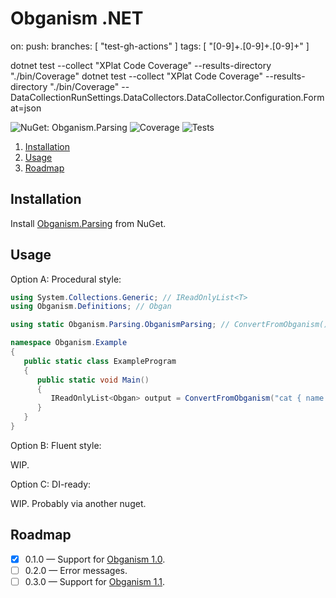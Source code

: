 Obganism .NET
====

on:
  push:
    branches: [ "test-gh-actions" ]
    tags: [ "[0-9]+.[0-9]+.[0-9]+" ]

dotnet test --collect "XPlat Code Coverage" --results-directory "./bin/Coverage"
dotnet test --collect "XPlat Code Coverage" --results-directory "./bin/Coverage" -- DataCollectionRunSettings.DataCollectors.DataCollector.Configuration.Format=json

![NuGet: Obganism.Parsing](https://img.shields.io/nuget/v/Obganism.Parsing?style=flat-square&label=NuGet&logo=nuget)
![Coverage](https://img.shields.io/coveralls/github/Odepax/obganism-dotnet?style=flat-square&label=Coverage&logo=coveralls)
![Tests](https://github.com/Odepax/obganism-dotnet/workflows/Tests/badge.svg)

1. [Installation](#installation)
2. [Usage](#usage)
3. [Roadmap](#roadmap)

Installation
----

Install [Obganism.Parsing](https://www.nuget.org/packages/Obganism.Parsing/) from NuGet.

Usage
----

Option A: Procedural style:

```cs
using System.Collections.Generic; // IReadOnlyList<T>
using Obganism.Definitions; // Obgan

using static Obganism.Parsing.ObganismParsing; // ConvertFromObganism()

namespace Obganism.Example
{
   public static class ExampleProgram
   {
      public static void Main()
      {
         IReadOnlyList<Obgan> output = ConvertFromObganism("cat { name : string }");
      }
   }
}
```

Option B: Fluent style:

WIP.

Option C: DI-ready:

WIP. Probably via another nuget.

Roadmap
----

- [x] 0.1.0 &mdash; Support for [Obganism 1.0](https://github.com/Odepax/obganism-lang/wiki/Obganism-1.0).
- [ ] 0.2.0 &mdash; Error messages.
- [ ] 0.3.0 &mdash; Support for [Obganism 1.1](https://github.com/Odepax/obganism-lang/wiki/Obganism-1.1).
